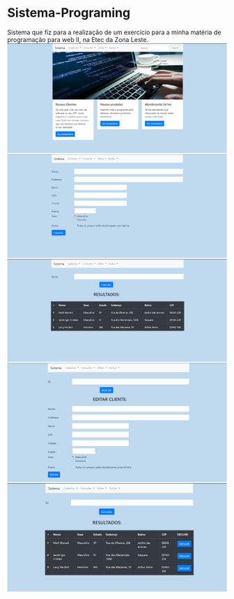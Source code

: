 # Sistema-Programing
Sistema que fiz para a realização de um exercício para a minha matéria de programação para web II, na Etec da Zona Leste.
<img src="Capturar.PNG">
<img src="Capturar2.PNG">
<img src="Capturar3.PNG">
<img src="Capturar4.PNG">
<img src="Capturar5.PNG">

